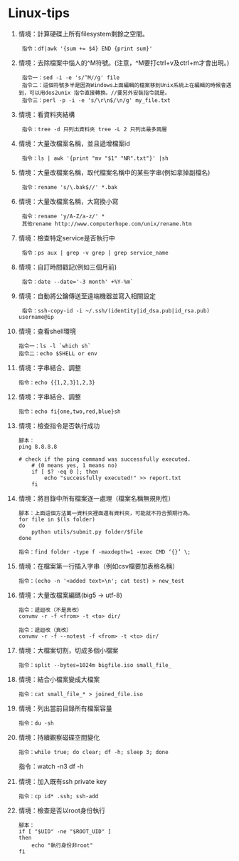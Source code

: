 Linux-tips
==========
1. 情境：計算硬碟上所有filesystem剩餘之空間。
    
        指令：df|awk '{sum += $4} END {print sum}'

2. 情境：去除檔案中惱人的^M符號。(注意，^M要打ctrl+v及ctrl+m才會出現。)

        指令一：sed -i -e 's/^M//g' file
        指令二：這個符號多半是因為Windows上面編輯的檔案移到Unix系統上在編輯的時候會遇到，可以用dos2unix 指令直接轉換。//要另外安裝指令就是。
        指令三：perl -p -i -e 's/\r\n$/\n/g' my_file.txt

3. 情境：看資料夾結構

        指令：tree -d 只列出資料夾 tree -L 2 只列出最多兩層

4. 情境：大量改檔案名稱，並且遞增檔案id

        指令：ls | awk '{print "mv "$1" "NR".txt"}' |sh

5. 情境：大量改檔案名稱，取代檔案名稱中的某些字串(例如拿掉副檔名)

        指令：rename 's/\.bak$//' *.bak

6. 情境：大量改檔案名稱，大寫換小寫

        指令：rename 'y/A-Z/a-z/' *
        其他rename http://www.computerhope.com/unix/rename.htm

7. 情境：檢查特定service是否執行中

        指令：ps aux | grep -v grep | grep service_name

8. 情境：自訂時間戳記(例如三個月前)

        指令：date --date='-3 month' +%Y-%m`

9. 情境：自動將公鑰傳送至遠端機器並寫入相關設定

        指令：ssh-copy-id -i ~/.ssh/(identity|id_dsa.pub|id_rsa.pub) username@ip

10. 情境：查看shell環境

        指令一：ls -l `which sh`
        指令二：echo $SHELL or env

11. 情境：字串結合、調整

        指令：echo {{1,2,3}1,2,3}

12. 情境：字串結合、調整

        指令：echo fi{one,two,red,blue}sh

13. 情境：檢查指令是否執行成功

        腳本：
        ping 8.8.8.8

        # check if the ping command was successfully executed. 
            # (0 means yes, 1 means no)
            if [ $? -eq 0 ]; then
                echo "successfully executed!" >> report.txt
            fi

14. 情境：將目錄中所有檔案逐一處理（檔案名稱無規則性）

        腳本：上面這個方法萬一資料夾裡面還有資料夾，可能就不符合預期行為。
        for file in $(ls folder)
        do 
            python utils/submit.py folder/$file 
        done
        
        指令：find folder -type f -maxdepth=1 -exec CMD ‘{}’ \;

15. 情境：在檔案第一行插入字串（例如csv檔要加表格名稱）

        指令：(echo -n '<added text>\n'; cat test) > new_test

16. 情境：大量改檔案編碼(big5 -> utf-8)

        指令：遞迴改（不是真改）
        convmv -r -f <from> -t <to> dir/

        指令：遞迴改（真改）
        convmv -r -f --notest -f <from> -t <to> dir/

17. 情境：大檔案切割，切成多個小檔案

        指令：split --bytes=1024m bigfile.iso small_file_

18. 情境：結合小檔案變成大檔案

        指令：cat small_file_* > joined_file.iso

19. 情境：列出當前目錄所有檔案容量

        指令：du -sh

20. 情境：持續觀察磁碟空間變化

        指令：while true; do clear; df -h; sleep 3; done
	指令：watch -n3 df -h

21. 情境：加入既有ssh private key

        指令：cp id* .ssh; ssh-add
        
22. 情境：檢查是否以root身份執行


        腳本：
        if [ "$UID" -ne "$ROOT_UID" ]
        then
            echo "執行身份非root"
        fi  

 
